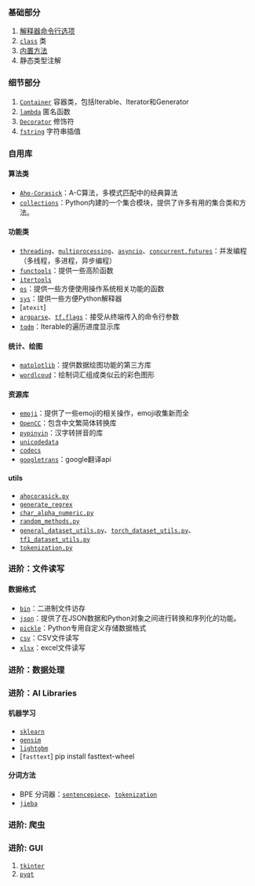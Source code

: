 ### 基础部分

1. [解释器命令行选项](basic/commond_line.md)
1. [`class`](basic/class.md) 类
1. [内置方法](basic/builtins.md)
1. 静态类型注解

### 细节部分

1. [`Container`](details/Container.md) 容器类，包括Iterable、Iterator和Generator
1. [`lambda`](details/lambda.md) 匿名函数 
1. [`Decorator`](details/Decorator.md) 修饰符
1. [`fstring`](details/fstring.md) 字符串插值

### 自用库

#### 算法类

- [`Aho-Corasick`](libs/ahocorasick.md)：A-C算法，多模式匹配中的经典算法
- [`collections`](libs/collections.md)：Python内建的一个集合模块，提供了许多有用的集合类和方法。

#### 功能类

- [`threading`](libs/concurrent_programming.md#threading)、[`multiprocessing`](libs/concurrent_programming.md#multiprocessing)、[`asyncio`](libs/concurrent_programming.md#asyncio)、[`concurrent.futures`](libs/concurrent_programming.md#concurrentfutures)：并发编程（多线程，多进程，异步编程）
- [`functools`](libs/functools.md)：提供一些高阶函数
- [`itertools`](libs/itertools.md)
- [`os`](libs/os.md)：提供一些方便使用操作系统相关功能的函数
- [`sys`](libs/sys.md)：提供一些方便Python解释器
- [`atexit`]
- [`argparse`](libs/argparser.md#argparse)、[`tf.flags`](libs/argparser.md#tfflags)：接受从终端传入的命令行参数
- [`tqdm`](libs/tqdm.md)：Iterable的遍历进度显示库


#### 统计、绘图

- [`matplotlib`](libs/matplotlib.md)：提供数据绘图功能的第三方库
- [`wordlcoud`](libs/wordcloud.md)：绘制词汇组成类似云的彩色图形
  
#### 资源库

- [`emoji`](libs/emoji.md)：提供了一些emoji的相关操作，emoji收集新而全
- [`OpenCC`](libs/opencc.md)：包含中文繁简体转换库
- [`pypinyin`](libs/pypinyin.md)：汉字转拼音的库
- [`unicodedata`](libs/unicodedata.md)
- [`codecs`](libs/codecs.md)
- [`googletrans`](libs/googletrans.md)：google翻译api

#### utils
- [`ahocorasick.py`](utils/ahocorasick.md)
- [`generate_regrex`](utils/generate_regrex.md)
- [`char_alpha_numeric.py`](utils/char_alpha_numeric.md)
- [`random_methods.py`](utils/random_methods.md)
- [`general_dataset_utils.py`](utils/general_dataset_utils.md)、[`torch_dataset_utils.py`](utils/torch_dataset_utils.md)、[`tf1_dataset_utils.py`](utils/tf1_dataset_utils.md)
- [`tokenization.py`](utils/tokenization.md)

### 进阶：文件读写

#### 数据格式

- [`bin`](libs/file_format.md#bin)：二进制文件访存
- [`json`](libs/file_format.md#json)：提供了在JSON数据和Python对象之间进行转换和序列化的功能。
- [`pickle`](libs/file_format.md#pkl)：Python专用自定义存储数据格式
- [`csv`](libs/xlsx.md#csv)：CSV文件读写
- [`xlsx`](libs/xlsx.md#xlsx)：excel文件读写

### 进阶：数据处理

### 进阶：AI Libraries

#### 机器学习

- [`sklearn`](ai_libs/sklearn/sklearn.md)
- [`gensim`](ai_libs/gensim/gensim.md)
- [`lightgbm`]()
- [`fasttext`] pip install fasttext-wheel

#### 分词方法

- BPE 分词器：[`sentencepiece`](ai_libs/bpe_tokenizer.md)、[`tokenization`](ai_libs/bpe_tokenizer.md)
- [`jieba`]()

### 进阶: 爬虫

### 进阶: GUI

1. [`tkinter`]()
1. [`pyqt`]()
